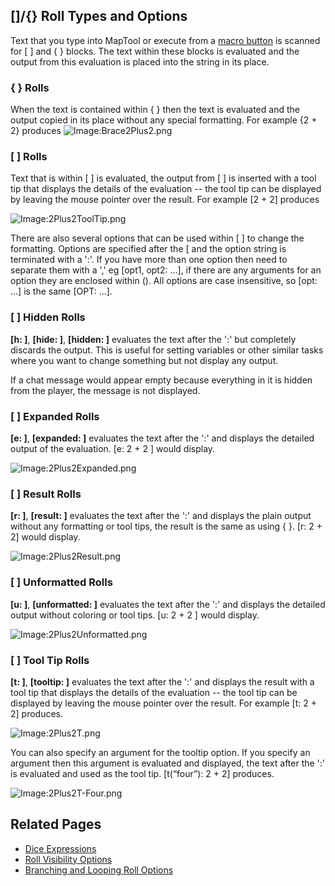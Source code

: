 \[\]/{} Roll Types and Options
------------------------------

Text that you type into MapTool or execute from a [macro button](Macro_Button "wikilink") is scanned for \[ \] and { } blocks. The text within these blocks is evaluated and the output from this evaluation is placed into the string in its place.

### { } Rolls

When the text is contained within { } then the text is evaluated and the output copied in its place without any special formatting. For example {2 + 2} produces ![Image:Brace2Plus2.png‎](Brace2Plus2.png‎ "fig:Image:Brace2Plus2.png‎")

### \[ \] Rolls

Text that is within \[ \] is evaluated, the output from \[ \] is inserted with a tool tip that displays the details of the evaluation -- the tool tip can be displayed by leaving the mouse pointer over the result. For example \[2 + 2\] produces

![Image:2Plus2ToolTip.png](2Plus2ToolTip.png "Image:2Plus2ToolTip.png")

There are also several options that can be used within \[ \] to change the formatting. Options are specified after the \[ and the option string is terminated with a ':'. If you have more than one option then need to separate them with a ',' eg \[opt1, opt2: ...\], if there are any arguments for an option they are enclosed within (). All options are case insensitive, so \[opt: ...\] is the same \[OPT: ...\].

### \[ \] Hidden Rolls

**\[h: \]**, **\[hide: \]**, **\[hidden: \]** evaluates the text after the ':' but completely discards the output. This is useful for setting variables or other similar tasks where you want to change something but not display any output.

If a chat message would appear empty because everything in it is hidden from the player, the message is not displayed.

### \[ \] Expanded Rolls

**\[e: \]**, **\[expanded: \]** evaluates the text after the ':' and displays the detailed output of the evaluation. \[e: 2 + 2 \] would display.

![Image:2Plus2Expanded.png](2Plus2Expanded.png "Image:2Plus2Expanded.png")

### \[ \] Result Rolls

**\[r: \]**, **\[result: \]** evaluates the text after the ':' and displays the plain output without any formatting or tool tips, the result is the same as using { }. \[r: 2 + 2\] would display.

![Image:2Plus2Result.png](2Plus2Result.png "Image:2Plus2Result.png")

### \[ \] Unformatted Rolls

**\[u: \]**, **\[unformatted: \]** evaluates the text after the ':' and displays the detailed output without coloring or tool tips. \[u: 2 + 2 \] would display.

![Image:2Plus2Unformatted.png](2Plus2Unformatted.png "Image:2Plus2Unformatted.png")

### \[ \] Tool Tip Rolls

**\[t: \]**, **\[tooltip: \]** evaluates the text after the ':' and displays the result with a tool tip that displays the details of the evaluation -- the tool tip can be displayed by leaving the mouse pointer over the result. For example \[t: 2 + 2\] produces.

![Image:2Plus2T.png](2Plus2T.png "Image:2Plus2T.png")

You can also specify an argument for the tooltip option. If you specify an argument then this argument is evaluated and displayed, the text after the ':' is evaluated and used as the tool tip. \[t(“four”): 2 + 2\] produces.

![Image:2Plus2T-Four.png](2Plus2T-Four.png "Image:2Plus2T-Four.png")

Related Pages
-------------

-   [Dice Expressions](Dice_Expressions "wikilink")
-   [Roll Visibility Options](Macros:Roll:output "wikilink")
-   [Branching and Looping Roll Options](Macros:Branching_and_Looping "wikilink")
